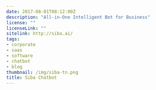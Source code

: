 ```yaml
---
date: 2017-08-01T08:12:00Z
description: "All-in-One Intelligent Bot for Business"
license: ""
licenseLink: ""
sitelink: http://siba.ai/
tags:
- corporate
- saas
- software
- chatbot
- blog
thumbnail: /img/siba-tn.png
title: Siba Chatbot
---
```


